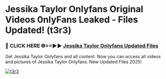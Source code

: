 # Jessika Taylor Onlyfans Original Videos 0nlyFans Leaked - Files Updated! (t3r3)

<h3>🔴 CLICK HERE 🌐==►► <a href="https://tinyurl.com/2m67pmp6" rel="nofollow">Jessika Taylor Onlyfans Updated Files</a></h3>

Get Jessika Taylor Onlyfans and all content. Now you can access all videos and pictures of Jessika Taylor Onlyfans. New Updated Files 2025!

[![t3r3](https://i.imgur.com/H4QAA4z.gif)](https://tinyurl.com/2m67pmp6)